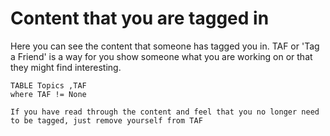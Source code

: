 # Content that you are tagged in

Here you can see the content that someone has tagged you in. TAF or 'Tag a Friend' is a way for you show someone what you are working on or that they might find interesting.

```dataview
TABLE Topics ,TAF
where TAF != None
```

```ad-note
If you have read through the content and feel that you no longer need to be tagged, just remove yourself from TAF
```